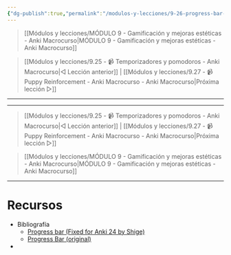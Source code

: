 ```yaml
---
{"dg-publish":true,"permalink":"/modulos-y-lecciones/9-26-progress-bar-anki-macrocurso/","noteIcon":"","updated":"2024-05-15T22:20:33.521+02:00"}
---
```



> [[Módulos y lecciones/MÓDULO 9 - Gamificación y mejoras estéticas - Anki Macrocurso\|MÓDULO 9 - Gamificación y mejoras estéticas - Anki Macrocurso]]

> [[Módulos y lecciones/9.25 - 📹 Temporizadores y pomodoros - Anki Macrocurso\|◁ Lección anterior]] |   [[Módulos y lecciones/9.27 - 📹 Puppy Reinforcement - Anki Macrocurso - Anki Macrocurso\|Próxima lección ▷]]

---



---

> [[Módulos y lecciones/9.25 - 📹 Temporizadores y pomodoros - Anki Macrocurso\|◁ Lección anterior]] |   [[Módulos y lecciones/9.27 - 📹 Puppy Reinforcement - Anki Macrocurso - Anki Macrocurso\|Próxima lección ▷]]

> [[Módulos y lecciones/MÓDULO 9 - Gamificación y mejoras estéticas - Anki Macrocurso\|MÓDULO 9 - Gamificación y mejoras estéticas - Anki Macrocurso]]

---

# Recursos
- Bibliografía
	- [Progress bar (Fixed for Anki 24 by Shige)](https://ankiweb.net/shared/info/1708250053)
	- [Progress Bar (original)](https://ankiweb.net/shared/info/1685464019)
- 